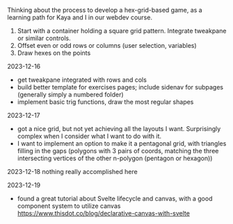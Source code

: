 Thinking about the process to develop a hex-grid-based game, as a learning path for Kaya and I in our webdev course.

1. Start with a container holding a square grid pattern. Integrate tweakpane or similar controls.
2. Offset even or odd rows or columns (user selection, variables)
3. Draw hexes on the points

2023-12-16
- get tweakpane integrated with rows and cols
- build better template for exercises pages; include sidenav for subpages (generally simply a numbered folder)
- implement basic trig functions, draw the most regular shapes 

2023-12-17
- got a nice grid, but not yet achieving all the layouts I want. Surprisingly complex when I consider what I want to do with it. 
- I want to implement an option to make it a pentagonal grid, with triangles filling in the gaps (polygons with 3 pairs of coords, matching the three intersecting vertices of the other n-polygon (pentagon or hexagon))

2023-12-18 nothing really accomplished here

2023-12-19
- found a great tutorial about Svelte lifecycle and canvas, with a good component system to utilize canvas https://www.thisdot.co/blog/declarative-canvas-with-svelte